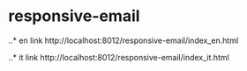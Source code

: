 # responsive-email

..* en link http://localhost:8012/responsive-email/index_en.html

..* it link http://localhost:8012/responsive-email/index_it.html
